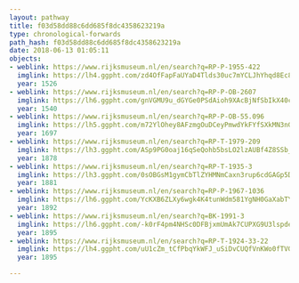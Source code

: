 ```yaml
---
layout: pathway
title: f03d58dd88c6dd685f8dc4358623219a
type: chronological-forwards
path_hash: f03d58dd88c6dd685f8dc4358623219a
date: 2018-06-13 01:05:11
objects:
- weblink: https://www.rijksmuseum.nl/en/search?q=RP-P-1955-422
  imglink: https://lh4.ggpht.com/zd4OfFapFaUYaD4Tlds30uc7mYCLJhYhqd8Ec8PcoOOHk62pE9TaakWPEfZjWeAPnclbrefMLbUdUb1vhrTRXqrG87Y=s200
  year: 1526
- weblink: https://www.rijksmuseum.nl/en/search?q=RP-P-OB-2607
  imglink: https://lh6.ggpht.com/gnVGMU9u_dGYGe0PSdAioh9XAcBjNfSbIkX40cNzqggHpxuTTaTiimWym0AbppSTstE1lM4GSgmCHxIGfLFmogInVWc=s200
  year: 1540
- weblink: https://www.rijksmuseum.nl/en/search?q=RP-P-OB-55.096
  imglink: https://lh5.ggpht.com/m72YlOhey8AFzmgOuDCeyPmwdYkFYfSXkMN3nGitrzSSDY4OlPDM1K_aUmmIMmrdlrCjiJMn0garCUMHplUSFaOpPAbZ=s200
  year: 1697
- weblink: https://www.rijksmuseum.nl/en/search?q=RP-T-1979-209
  imglink: https://lh3.ggpht.com/ASp9PG0oaj16qSeQohb5bsLO2lzAUBf4Z8SSb_mcaoK_kuc_yFL-UNlS8VPoK-FEVmSjic_NY9i4CV6TBUL_dJpsRls=s200
  year: 1878
- weblink: https://www.rijksmuseum.nl/en/search?q=RP-T-1935-3
  imglink: https://lh3.ggpht.com/0sOBGsM1gymCbTlZYHMNmCaxn3rup6cdGAGp5DfIypaYJpoAVISCNDM9czxFkvnN_yF2zpyqWvU6gDdCFrpIA2bh-A=s200
  year: 1881
- weblink: https://www.rijksmuseum.nl/en/search?q=RP-P-1967-1036
  imglink: https://lh6.ggpht.com/YcKXB6ZLXy6wgk4K4tunWdm581YgNH0GaXabTYBojUhGCMY0fBNUsa1gv-8D--o9cqbf1AtFloOur-IrGMJZi4OlexQ=s200
  year: 1892
- weblink: https://www.rijksmuseum.nl/en/search?q=BK-1991-3
  imglink: https://lh6.ggpht.com/-k0rF4pm4NHSc0DFBjxmUmAk7CUPXG9U3lspdeKoyqK7Pp24Ulf0SgXkOXOJsY6YmmJLWVXBxrDxFzBVqwQHXCM_7l4=s200
  year: 1895
- weblink: https://www.rijksmuseum.nl/en/search?q=RP-T-1924-33-22
  imglink: https://lh4.ggpht.com/uU1cZm_tCfPbqYkWFJ_uSiDvCUQfVnKWo0fTVGNmDXr-6qwwGFXKkv-gaKRg2d8fox7A_sfYCEfwRNkTmbk56iebehhL=s200
  year: 1895

---
```


